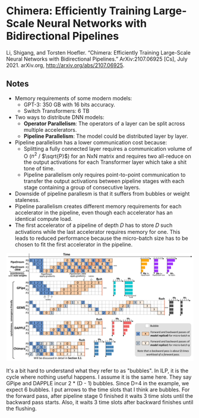 # Chimera: Efficiently Training Large-Scale Neural Networks with Bidirectional Pipelines

Li, Shigang, and Torsten Hoefler. “Chimera: Efficiently Training Large-Scale Neural Networks with Bidirectional Pipelines.” ArXiv:2107.06925 [Cs], July 2021. arXiv.org, http://arxiv.org/abs/2107.06925.

## Notes

* Memory requirements of some modern models:
  * GPT-3: 350 GB with 16 bits accuracy.
  * Switch Transformers: 6 TB
* Two ways to distribute DNN models:
  * **Operator Parallelism**: The operators of a layer can be split across multiple accelerators.
  * **Pipeline Parallelism**: The model could be distributed layer by layer. 
* Pipeline parallelism has a lower communication cost because:
  * Splitting a fully connected layer requires a communication volume of O ($n^2$ / $\sqrt{P}$) for an NxN matrix and requires two all-reduce on the output activations for each Transformer layer which take a shit tone of time.
  * Pipeline parallelism only requires point-to-point communication to transfer the output activations between pipeline stages with each stage containing a group of consecutive layers. 
* Downside of pipeline parallesm is that it suffers from bubbles or weight staleness. 
* Pipeline parallelism creates different memory requirements for each accelerator in the pipeline, even though each accelerator has an identical compute load. 
* The first accelerator of a pipeline of depth 𝐷 has to store 𝐷 such activations while the last accelerator requires memory for one. This leads to reduced performance because the micro-batch size has to be chosen to fit the first accelerator in the pipeline.

![Bubbles](figures/bubbles.png)

It's a bit hard to understand what they refer to as "bubbles". In ILP, it is the cycle where nothing useful happens. I assume it is the same here. They say GPipe and DAPPLE incur 2 * (D - 1) bubbles. Since D=4 in the example, we expect 6 bubbles. I put arrows to the time slots that I think are bubbles. For the forward pass, after pipeline stage 0 finished it waits 3 time slots until the backward pass starts. Also, it waits 3 time slots after backward finishes until the flushing.